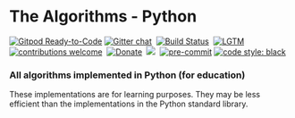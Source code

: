 # The Algorithms - Python
[![Gitpod Ready-to-Code](https://img.shields.io/badge/Gitpod-Ready--to--Code-blue?logo=gitpod&style=flat-square)](https://gitpod.io/#https://github.com/TheAlgorithms/Python)
[![Gitter chat](https://img.shields.io/badge/Chat-Gitter-ff69b4.svg?label=Chat&logo=gitter&style=flat-square)](https://gitter.im/TheAlgorithms)&nbsp;
[![Build Status](https://img.shields.io/travis/TheAlgorithms/Python.svg?label=Travis%20CI&logo=travis&style=flat-square)](https://travis-ci.com/TheAlgorithms/Python)&nbsp;
[![LGTM](https://img.shields.io/lgtm/alerts/github/TheAlgorithms/Python.svg?label=LGTM&logo=LGTM&style=flat-square)](https://lgtm.com/projects/g/TheAlgorithms/Python/alerts)&nbsp;
[![contributions welcome](https://img.shields.io/static/v1.svg?label=Contributions&message=Welcome&color=0059b3&style=flat-square)](https://github.com/TheAlgorithms/Python/blob/master/CONTRIBUTING.md)&nbsp;
[![Donate](https://img.shields.io/badge/Donate-PayPal-green.svg?logo=paypal&style=flat-square)](https://www.paypal.me/TheAlgorithms/100)&nbsp;
![](https://img.shields.io/github/repo-size/TheAlgorithms/Python.svg?label=Repo%20size&style=flat-square)&nbsp;
[![pre-commit](https://img.shields.io/badge/pre--commit-enabled-brightgreen?logo=pre-commit&logoColor=white&style=flat-square)](https://github.com/pre-commit/pre-commit)
[![code style: black](https://img.shields.io/static/v1?label=code%20style&message=black&color=black&style=flat-square)](https://github.com/psf/black)
<!--[![Tested on Python 3.7](https://img.shields.io/badge/Tested%20-Python%203.7-blue.svg?logo=python&style=flat-square)]( https://www.python.org/downloads) &nbsp;-->

### All algorithms implemented in Python (for education)

These implementations are for learning purposes. They may be less efficient than the implementations in the Python standard library.


